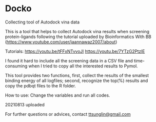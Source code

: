 # Docko
Collecting tool of Autodock vina data

This is a tool that helps to collect Autodock vina results 
when screening protein-ligands following the tutorial uploaded 
by Bioinformatics With BB (https://www.youtube.com/user/jaannawaz2007/about)

Tutorials:
https://youtu.be/tFFxNTvvoJI
https://youtu.be/7YTzG2PtzlE

I found it hard to include all the screening data in a CSV file and
time-consuming when I tried to copy all the interested results to Pymol.

This tool provides two functions, first, collect the results of the smallest binding energy of all logfiles;
second, recognize the top(%) results and copy the pdbqt files to the R folder.

How to use:
Change the variables and run all codes.

20210813 uploaded

For further questions or advices, contact ttsunglin@gmail.com


